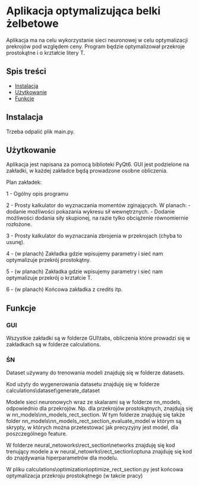 # Aplikacja optymalizująca belki żelbetowe

Aplikacja ma na celu wykorzystanie sieci neuronowej w celu optymalizacji prekrojów pod względem ceny.
Program będzie optymalizował przekroje prostokątne i o krztałcie litery T.

## Spis treści

- [Instalacja](#instalacja)
- [Użytkowanie](#użytkowanie)
- [Funkcje](#funkcje)

## Instalacja

Trzeba odpalić plik main.py.

## Użytkowanie

Aplikacja jest napisana za pomocą biblioteki PyQt6. GUI jest podzielone na zakładki, w każdej zakładce będą prowadzone osobne obliczenia.

Plan zakładek:

1 - Ogólny opis programu

2 - Prosty kalkulator do wyznaczania momentów zginających.
    W planach:
    - dodanie możliwości pokazania wykresu sił wewnętrznych.
    - Dodanie możliwości dodania siły skupionej, na razie tylko obciążenie równomiernie rozłożone.

3 - Prosty kalkulator do wyznaczania zbrojenia w przekrojach (chyba to usunę).

4 - (w planach) Zakładka gdzie wpisujemy parametry i sieć nam optymalizuje przekrój prostokątny.

5 - (w planach) Zakładka gdzie wpisujemy parametry i sieć nam optymalizuje przekrój o krztałcie T.

6 - (w planach) Końcowa zakładka z credits itp.

## Funkcje

### GUI
Wszystkie zakładki są w folderze GUI\tabs, obliczenia które prowadzi się w zakładkach są w folderze calculations.

### ŚN
Dataset używany do trenowania modeli znajduję się w folderze datasets.

Kod użyty do wygenerowania datasetu znajduję się w folderze calculations\dataset\generate_dataset

Modele sieci neuronowych wraz ze skalarami są w folderze nn_models, odpowiednio dla przekrojów. Np. dla przekrojów
prostokątnych, znajdują się w nn_models\nn_models_rect_section. W tym folderze znajduję się także folder nn_models\nn_models_rect_section\_evaluate_model
w którym są skrypty, w których można przetestować jak precyzyjny jest model, dla poszczególnego feature.

W folderze neural_netoworks\rect_section\networks znajduję się kod trenujący modele a w neural_netowrks\rect_section\optuna znajduję się kod do znajdywania
hiperparametrów dla modelu.

W pliku calculations\optimization\optimize_rect_section.py jest końcowa optymalizacja przekroju prostokątnego (w takcie pracy)

